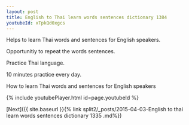 ```yaml
---
layout: post
title: English to Thai learn words sentences dictionary 1384 
youtubeId: xTpkQd0xgcs
---
```

 
 
Helps to learn Thai words and sentences for English speakers.

Opportunitiy to repeat the words sentences. 

Practice Thai language. 
 
10 minutes practice every day. 
 
How to learn Thai words and sentences for English speakers 
 
{% include youtubePlayer.html id=page.youtubeId %}
 
 
[Next]({{ site.baseurl }}{% link  split2/_posts/2015-04-03-English to thai learn words sentences dictionary 1335 .md%})
 
